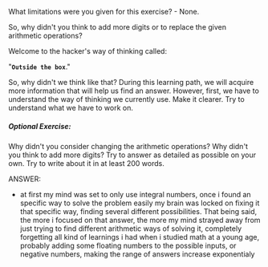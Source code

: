 What limitations were you given for this exercise? - None.

So, why didn't you think to add more digits or to replace the given arithmetic operations?

Welcome to the hacker's way of thinking called:

"**`Outside the box`**."

So, why didn't we think like that? During this learning path, we will acquire more information that will help us find an answer. However, first, we have to understand the way of thinking we currently use. Make it clearer. Try to understand what we have to work on.

##### Optional Exercise:

Why didn't you consider changing the arithmetic operations? Why didn't you think to add more digits? Try to answer as detailed as possible on your own. Try to write about it in at least 200 words.

ANSWER:

- at first my mind was set to only use integral numbers, once i found an specific way to solve the problem easily my brain was locked on fixing it that specific way, finding several different possibilities. That being said, the more i focused on that answer, the more my mind strayed away from just trying to find different arithmetic ways of solving it, completely forgetting all kind of learnings i had when i studied math at a young age, probably adding some floating numbers to the possible inputs, or negative numbers, making the range of answers increase exponentialy 

